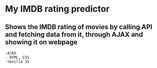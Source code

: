 # My IMDB rating predictor

## Shows the IMDB rating of movies by calling API and fetching data from it, through AJAX and showing it on webpage


    -AJAX
    - HTML, CSS
    -Vanilla JS